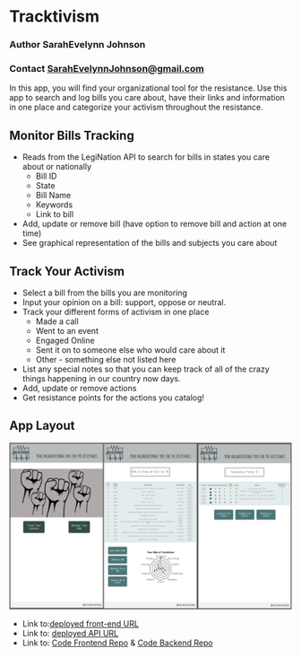 # Tracktivism

### Author **SarahEvelynn Johnson**
### Contact **SarahEvelynnJohnson@gmail.com**


In this app, you will find your organizational tool for the resistance. Use this app to search and log bills you care about, have their links and information in one place and categorize your activism throughout the resistance.

## Monitor Bills Tracking
* Reads from the LegiNation API to search for bills in states you care about or nationally
    * Bill ID
    * State
    * Bill Name
    * Keywords
    * Link to bill
* Add, update or remove bill (have option to remove bill and action at one time)
* See graphical representation of the bills and subjects you care about

## Track Your Activism
* Select a bill from the bills you are monitoring
* Input your opinion on a bill: support, oppose or neutral.
* Track your different forms of activism in one place
    * Made a call
    * Went to an event
    * Engaged Online
    * Sent it on to someone else who would care about it
    * Other - something else not listed here
* List any special notes so that you can keep track of all of the crazy things happening in our country now days.
* Add, update or remove actions
* Get resistance points for the actions you catalog!

## App Layout

![Layout of the App](public/App.Layout.png)

- Link to:[deployed front-end URL](https://tracktivism.herokuapp.com/)
- Link to: [deployed API URL](https://tracktivism-data.herokuapp.com/)
- Link to: [Code Frontend Repo](https://github.com/sarahevelynn/tracktivism-frontend) & [Code Backend Repo](https://github.com/sarahevelynn/tracktivism-backend)
